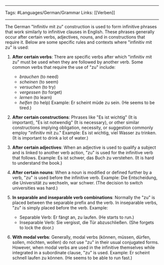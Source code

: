 ___
Tags: #Languages/German/Grammar 
Links: [[Verben]]
___

The German "Infinitiv mit zu" construction is used to form infinitive phrases that work similarly to infinitive clauses in English. These phrases generally occur after certain verbs, adjectives, nouns, and in constructions that require it. Below are some specific rules and contexts where "infinitiv mit zu" is used:

1. **After certain verbs**: There are specific verbs after which "infinitiv mit zu" must be used when they are followed by another verb. Some common verbs that require the use of "zu" include:
    
    - _brauchen_ (to need)
    - _scheinen_ (to seem)
    - _versuchen_ (to try)
    - _vergessen_ (to forget)
    - _lernen_ (to learn)
    - _helfen_ (to help) Example: Er scheint müde zu sein. (He seems to be tired.)
2. **After certain constructions**: Phrases like "Es ist wichtig" (It is important), "Es ist notwendig" (It is necessary), or other similar constructions implying obligation, necessity, or suggestion commonly employ "infinitiv mit zu." Example: Es ist wichtig, viel Wasser zu trinken. (It is important to drink a lot of water.)
    
3. **After certain adjectives**: When an adjective is used to qualify a subject and is linked to another verb action, "zu" is used for the infinitive verb that follows. Example: Es ist schwer, das Buch zu verstehen. (It is hard to understand the book.)
    
4. **After certain nouns**: When a noun is modified or defined further by a verb, "zu" is used before the infinitive verb. Example: Die Entscheidung, die Universität zu wechseln, war schwer. (The decision to switch universities was hard.)
    
5. **In separable and inseparable verb combinations**: Normally the "zu" is placed between the separable prefix and the verb. In inseparable verbs, "zu" is simply placed before the verb. Example:
    
    - Separable Verb: Er fängt an, zu laufen. (He starts to run.)
    - Inseparable Verb: Sie vergisst, die Tür abzuschließen. (She forgets to lock the door.)
6. **With modal verbs**: Generally, modal verbs (können, müssen, dürfen, sollen, möchten, wollen) do not use "zu" in their usual conjugated forms. However, when modal verbs are used in the infinitive themselves while integrated in a subordinate clause, "zu" is used. Example: Er scheint schnell laufen zu können. (He seems to be able to run fast.)